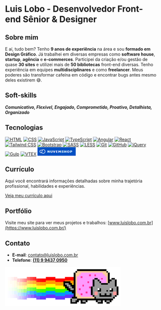# Luis Lobo - Desenvolvedor Front-end Sênior & Designer

## Sobre mim
E aí, tudo bem?
Tenho **9 anos de experiência** na área e sou **formado em Design Gráfico**. Já trabalhei em diversas empresas como **software house**, **startup**, **agência** e **e-commerces**. Participei da criação e/ou gestão de quase **30 sites** e utilizei mais de **50 bibliotecas** front-end diversas. Tenho experiência em equipes **multidisciplinares** e como **freelancer**. Meus poderes são transformar cafeína em código e encontrar bugs antes mesmo deles existirem 😅.

## Soft-skills
***Comunicativo, Flexível, Engajado, Comprometido, Proativo, Detalhista, Organizado***

## Tecnologias
[![HTML](https://img.shields.io/badge/HTML-%23e54d26?logo=html5&logoColor=white&style=for-the-badge)](https://developer.mozilla.org/en-US/docs/Web/HTML) [![CSS](https://img.shields.io/badge/CSS-%233d8fc6?logo=css3&logoColor=white&style=for-the-badge)](https://developer.mozilla.org/en-US/docs/Web/CSS) [![JavaScript](https://img.shields.io/badge/JavaScript-%23f6d70b?logo=javascript&logoColor=black&style=for-the-badge)](https://developer.mozilla.org/en-US/docs/Web/JavaScript) [![TypeScript](https://img.shields.io/badge/TypeScript-%23007acc?logo=typescript&logoColor=white&style=for-the-badge)](https://www.typescriptlang.org/) [![Angular](https://img.shields.io/badge/Angular-%23dd0031?logo=angular&logoColor=white&style=for-the-badge)](https://angular.dev/) [![React](https://img.shields.io/badge/React-%2361dafb?logo=react&logoColor=black&style=for-the-badge)](https://reactjs.org/) [![Tailwind CSS](https://img.shields.io/badge/Tailwind%20CSS-%2338bdf8?logo=tailwind-css&logoColor=white&style=for-the-badge)](https://tailwindcss.com/) [![Bootstrap](https://img.shields.io/badge/Bootstrap-%23712cf9?logo=bootstrap&logoColor=white&style=for-the-badge)](https://getbootstrap.com/) [![SASS](https://img.shields.io/badge/SASS-%23c69?logo=sass&logoColor=white&style=for-the-badge)](https://sass-lang.com/) [![LESS](https://img.shields.io/badge/LESS-%232a4d80?logo=less&logoColor=white&style=for-the-badge)](https://lesscss.org/) [![Git](https://img.shields.io/badge/Git-%23f34f29?logo=git&logoColor=white&style=for-the-badge)](https://git-scm.com/) [![GitHub](https://img.shields.io/badge/GitHub-%23181717?logo=github&logoColor=white&style=for-the-badge)](https://github.com/) [![jQuery](https://img.shields.io/badge/jQuery-%230769ad?logo=jquery&logoColor=white&style=for-the-badge)](https://jquery.com/) [![Gulp](https://img.shields.io/badge/Gulp-%23eb4a4b?logo=gulp&logoColor=white&style=for-the-badge)](https://gulpjs.com/) [![VTEX](https://img.shields.io/badge/VTEX-%23e31c58?logo=vtex&logoColor=white&style=for-the-badge)](https://vtex.com/) [![Nuvemshop](https://raw.githubusercontent.com/luislobo9b/luislobo9b/main/nuvemshop-shield.png)](https://www.nuvemshop.com.br/)

## Currículo
Aqui você encontrará informações detalhadas sobre minha trajetória profissional, habilidades e experiências.

[Veja meu currículo aqui](https://luislobo.com.br/cv/curriculo-luis-lobo-orange.pdf)

## Portfólio
Visite meu site para ver meus projetos e trabalhos: [www.luislobo.com.br](https://www.luislobo.com.br/)

## Contato
- **E-mail**: [contato@luislobo.com.br](mailto:contato@luislobo.com.br)
- **Telefone**: [**(11) 9 9437 0950**](https://wa.me/5511994370950/)

![](https://raw.githubusercontent.com/luislobo9b/luislobo9b/main/nyan-cat.gif)
